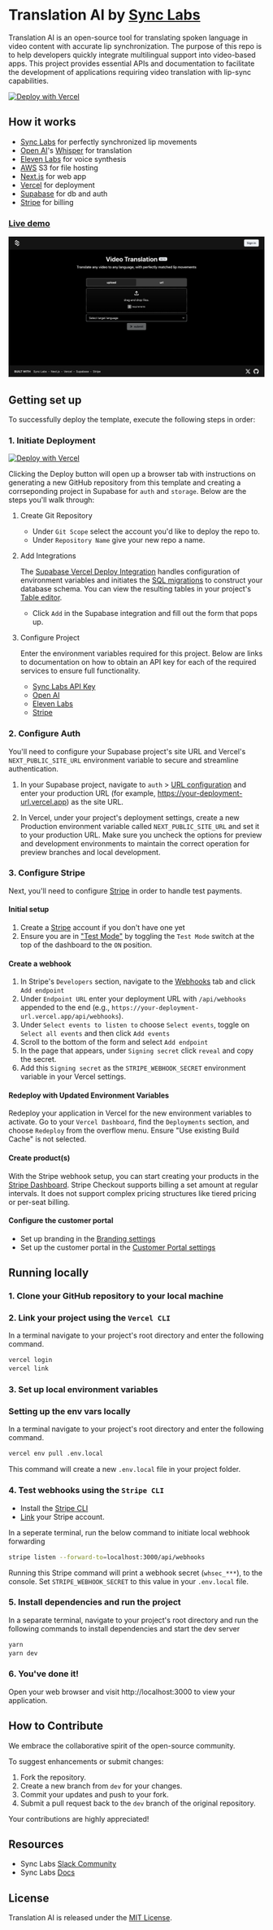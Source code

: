 # Translation AI by [Sync Labs](https://synclabs.so)

Translation AI is an open-source tool for translating spoken language in video content with accurate lip synchronization. The purpose of this repo is to help developers quickly integrate multilingual support into video-based apps. This project provides essential APIs and documentation to facilitate the development of applications requiring video translation with lip-sync capabilities.

[![Deploy with Vercel](https://vercel.com/button)](https://vercel.com/new/clone?repository-url=https%3A%2F%2Fgithub.com%2Fsynchronicity-labs%2Ftranslation-starter&env=SYNC_LABS_API_KEY,OPENAI_API_KEY,ELEVEN_LABS_API_KEY,NEXT_PUBLIC_S3_ACCESS_KEY,NEXT_PUBLIC_S3_SECRET_ACCESS_KEY,NEXT_PUBLIC_S3_BUCKET_NAME,NEXT_PUBLIC_S3_REGION,NEXT_PUBLIC_STRIPE_PUBLISHABLE_KEY,STRIPE_SECRET_KEY&envDescription=API%20Keys%20and%20other%20environement%20variables%20required%20for%20this%20app%20to%20function%20correctly.&envLink=https%3A%2F%2Fgithub.com%2Fsynchronicity-labs%2Ftranslation-starter%231-initiate-deployment&project-name=translation-starter&repository-name=translation-starter&integration-ids=oac_VqOgBHqhEoFTPzGkPd7L0iH6&external-id=https%3A%2F%2Fgithub.com%2Fsynchronicity-labs%2Ftranslation-starter%2Ftree%2Fmain)


## How it works

- [Sync Labs](https://synclabs.so) for perfectly synchronized lip movements
- [Open AI](https://openai.com/)'s [Whisper](https://openai.com/research/whisper) for translation
- [Eleven Labs](https://elevenlabs.io/) for voice synthesis
- [AWS](https://aws.amazon.com/) S3 for file hosting
- [Next.js](https://nextjs.org) for web app
- [Vercel](https://vercel.com) for deployment
- [Supabase](https://supabase.io) for db and auth
- [Stripe](https://stripe.com) for billing


### [Live demo](https://translation-phi.vercel.app/)

[![Screenshot of demo](./public/demo.png)](https://translation-phi.vercel.app/)

## Getting set up

To successfully deploy the template, execute the following steps in order:

### 1. Initiate Deployment

[![Deploy with Vercel](https://vercel.com/button)](https://vercel.com/new/clone?repository-url=https%3A%2F%2Fgithub.com%2Fsynchronicity-labs%2Ftranslation-starter&env=SYNC_LABS_API_KEY,OPENAI_API_KEY,ELEVEN_LABS_API_KEY,NEXT_PUBLIC_S3_ACCESS_KEY,NEXT_PUBLIC_S3_SECRET_ACCESS_KEY,NEXT_PUBLIC_S3_BUCKET_NAME,NEXT_PUBLIC_S3_REGION,NEXT_PUBLIC_STRIPE_PUBLISHABLE_KEY,STRIPE_SECRET_KEY&envDescription=API%20Keys%20and%20other%20environement%20variables%20required%20for%20this%20app%20to%20function%20correctly.&envLink=https%3A%2F%2Fgithub.com%2Fsynchronicity-labs%2Ftranslation-starter%231-initiate-deployment&project-name=translation-starter&repository-name=translation-starter&integration-ids=oac_VqOgBHqhEoFTPzGkPd7L0iH6&external-id=https%3A%2F%2Fgithub.com%2Fsynchronicity-labs%2Ftranslation-starter%2Ftree%2Fmain)

Clicking the Deploy button will open up a browser tab with instructions on generating a new GitHub repository from this template and creating a corrseponding project in Supabase for `auth` and `storage`. Below are the steps you'll walk through:

1. Create Git Repository

    - Under `Git Scope` select the account you'd like to deploy the repo to.
    - Under `Repository Name` give your new repo a name.

2. Add Integrations

    The [Supabase Vercel Deploy Integration](https://vercel.com/integrations/supabase-v2) handles configuration of environment variables and initiates the [SQL migrations](./supabase/migrations/20230530034630_init.sql) to construct your database schema. You can view the resulting tables in your project's [Table editor](https://app.supabase.com/project/_/editor).

    - Click `Add` in the Supabase integration and fill out the form that pops up.

3. Configure Project

    Enter the environment variables required for this project. Below are links to documentation on how to obtain an API key for each of the required services to ensure full functionality.

    - [Sync Labs API Key](https://docs.synclabs.so/authentication)
    - [Open AI](https://platform.openai.com/docs/api-reference/authentication)
    - [Eleven Labs](https://elevenlabs.io/docs/api-reference/authentication)
    - [Stripe](https://stripe.com/docs/api/authentication)

### 2. Configure Auth

You'll need to configure your Supabase project's site URL and Vercel's `NEXT_PUBLIC_SITE_URL` environment variable to secure and streamline authentication.

1. In your Supabase project, navigate to `auth` > [URL configuration](https://app.supabase.com/project/_/auth/url-configuration) and enter your production URL (for example, https://your-deployment-url.vercel.app) as the site URL.

2. In Vercel, under your project's deployment settings, create a new Production environment variable called `NEXT_PUBLIC_SITE_URL` and set it to your production URL. Make sure you uncheck the options for preview and development environments to maintain the correct operation for preview branches and local development.

### 3. Configure Stripe

Next, you'll need to configure [Stripe](https://stripe.com/) in order to handle test payments.

#### Initial setup

1. Create a [Stripe](https://stripe.com/) account if you don't have one yet
2. Ensure you are in ["Test Mode"](https://stripe.com/docs/testing) by toggling the `Test Mode` switch at the top of the dashboard to the `ON` position.
  
#### Create a webhook

1. In Stripe's `Developers` section, navigate to the [Webhooks](https://dashboard.stripe.com/test/webhooks) tab and click `Add endpoint`
2. Under `Endpoint URL` enter your deployment URL with `/api/webhooks` appended to the end (e.g., `https://your-deployment-url.vercel.app/api/webhooks`).
3. Under `Select events to listen to` choose `Select events`, toggle on `Select all events` and then click `Add events`
4. Scroll to the bottom of the form and select `Add endpoint`
5. In the page that appears, under `Signing secret` click `reveal` and copy the secret.
6. Add this `Signing secret` as the `STRIPE_WEBHOOK_SECRET` environment variable in your Vercel settings.

#### Redeploy with Updated Environment Variables

Redeploy your application in Vercel for the new environment variables to activate. Go to your `Vercel Dashboard`, find the `Deployments` section, and choose `Redeploy` from the overflow menu. Ensure "Use existing Build Cache" is not selected.

#### Create product(s)

With the Stripe webhook setup, you can start creating your products in the [Stripe Dashboard](https://dashboard.stripe.com/test/products). Stripe Checkout supports billing a set amount at regular intervals. It does not support complex pricing structures like tiered pricing or per-seat billing.

#### Configure the customer portal

- Set up branding in the [Branding settings](https://dashboard.stripe.com/settings/branding)
- Set up the customer portal in the [Customer Portal settings](https://dashboard.stripe.com/test/settings/billing/portal)

## Running locally

### 1. Clone your GitHub repository to your local machine 

### 2. Link your project using the `Vercel CLI`

In a terminal navigate to your project's root directory and enter the following command.

```bash
vercel login
vercel link
```

### 3. Set up local environment variables

### Setting up the env vars locally

In a terminal navigate to your project's root directory and enter the following command.

```bash
vercel env pull .env.local
```
This command will create a new `.env.local` file in your project folder.

### 4. Test webhooks using the `Stripe CLI`

- Install the [Stripe CLI](https://stripe.com/docs/stripe-cli)
- [Link](https://stripe.com/docs/stripe-cli#login-account) your Stripe account.

In a seperate terminal, run the below command to initiate local webhook forwarding

```bash
stripe listen --forward-to=localhost:3000/api/webhooks
```

Running this Stripe command will print a webhook secret (`whsec_***`), to the console. Set `STRIPE_WEBHOOK_SECRET` to this value in your `.env.local` file.

### 5. Install dependencies and run the project

In a separate terminal, navigate to your project's root directory and run the following commands to install dependencies and start the dev server

```bash
yarn
yarn dev
```

### 6. You've done it!

Open your web browser and visit http://localhost:3000 to view your application.

## How to Contribute

We embrace the collaborative spirit of the open-source community.

To suggest enhancements or submit changes:

1. Fork the repository.
2. Create a new branch from `dev` for your changes.
3. Commit your updates and push to your fork.
4. Submit a pull request back to the `dev` branch of the original repository.

Your contributions are highly appreciated!

## Resources

- Sync Labs [Slack Community](https://syncbetatesters.slack.com/ssb/redirect#/shared-invite/email)
- Sync Labs [Docs](https://docs.synclabs.so/)

## License

Translation AI is released under the [MIT License](https://choosealicense.com/licenses/mit/).
